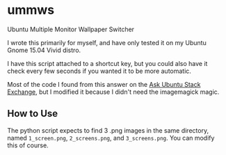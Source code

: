 # ummws
Ubuntu Multiple Monitor Wallpaper Switcher

I wrote this primarily for myself, and have only tested it on my Ubuntu Gnome 15.04 Vivid distro.

I have this script attached to a shortcut key, but you could also have it check every few seconds if you wanted it to be more automatic.

Most of the code I found from this answer on the [Ask Ubuntu Stack Exchange](http://askubuntu.com/a/534589), but I modified it because I didn't need the imagemagick magic.

## How to Use
The python script expects to find 3 .png images in the same directory, named `1_screen.png`, `2_screens.png`, and `3_screens.png`.
You can modify this of course.
